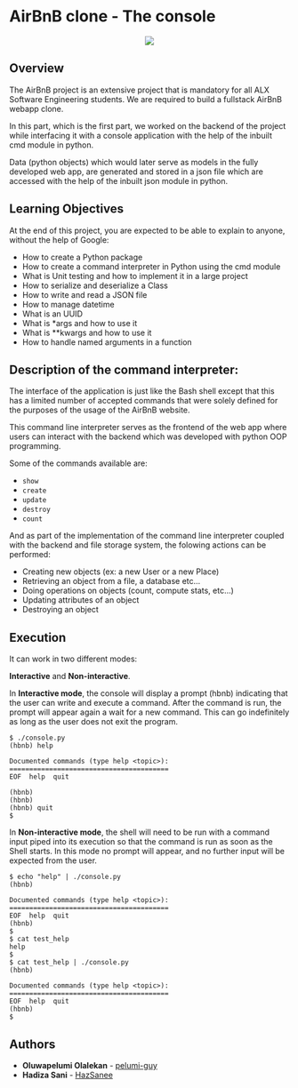 # AirBnB clone - The console
<p align="center"><img src="airbnb.gif" /></p>

## Overview
The AirBnB project is an extensive project that is mandatory for all ALX Software Engineering students. We are required to build a fullstack AirBnB webapp clone.

In this part, which is the first part, we worked on the backend of the project while interfacing it with a console application with the help of the inbuilt cmd module in python.

Data (python objects) which would later serve as models in the fully developed web app, are generated and stored in a json file which are accessed with the help of the inbuilt json module in python.

## Learning Objectives
At the end of this project, you are expected to be able to explain to anyone, without the help of Google: <br>
- How to create a Python package <br>
- How to create a command interpreter in Python using the cmd module <br>
- What is Unit testing and how to implement it in a large project <br>
- How to serialize and deserialize a Class <br>
- How to write and read a JSON file <br>
- How to manage datetime <br>
- What is an UUID <br>
- What is *args and how to use it <br>
- What is **kwargs and how to use it <br>
- How to handle named arguments in a function <br>

## Description of the command interpreter:
The interface of the application is just like the Bash shell except that this has a limited number of accepted commands that were solely defined for the purposes of the usage of the AirBnB website.

This command line interpreter  serves as the frontend of the web app where users can interact with the backend which was developed with python OOP programming.

Some of the commands available are:
- ```show```
- ```create```
- ```update```
- ```destroy```
- ```count```

And as part of the implementation of the command line interpreter coupled with the backend and file storage system, the folowing actions can be performed:
-   Creating new objects (ex: a new User or a new Place)
-   Retrieving an object from a file, a database etc…
-   Doing operations on objects (count, compute stats, etc…)
-   Updating attributes of an object
-   Destroying an object

## Execution
It can work in two different modes:

**Interactive** and **Non-interactive**.

In **Interactive mode**, the console will display a prompt (hbnb) indicating that the user can write and execute a command. After the command is run, the prompt will appear again a wait for a new command. This can go indefinitely as long as the user does not exit the program.

```
$ ./console.py
(hbnb) help

Documented commands (type help <topic>):
========================================
EOF  help  quit

(hbnb)
(hbnb)
(hbnb) quit
$
```

In **Non-interactive mode**, the shell will need to be run with a command input piped into its execution so that the command is run as soon as the Shell starts. In this mode no prompt will appear, and no further input will be expected from the user.

```
$ echo "help" | ./console.py
(hbnb)

Documented commands (type help <topic>):
========================================
EOF  help  quit
(hbnb)
$
$ cat test_help
help
$
$ cat test_help | ./console.py
(hbnb)

Documented commands (type help <topic>):
========================================
EOF  help  quit
(hbnb)
$
```

## Authors
* **Oluwapelumi Olalekan** - [pelumi-guy](https://github.com/pelumi-guy)
* **Hadiza Sani** - [HazSanee](https://github.com/HazSanee)